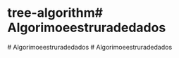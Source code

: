 # tree-algorithm#   A l g o r i m o e e s t r u r a d e d a d o s  
 #   A l g o r i m o e e s t r u r a d e d a d o s  
 #   A l g o r i m o e e s t r u r a d e d a d o s  
 